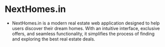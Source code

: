 # NextHomes.in

* NextHomes.in is a modern real estate web application designed to help users discover their dream homes. With an intuitive interface, exclusive offers, and seamless functionality, it simplifies the process of finding and exploring the best real estate deals.
